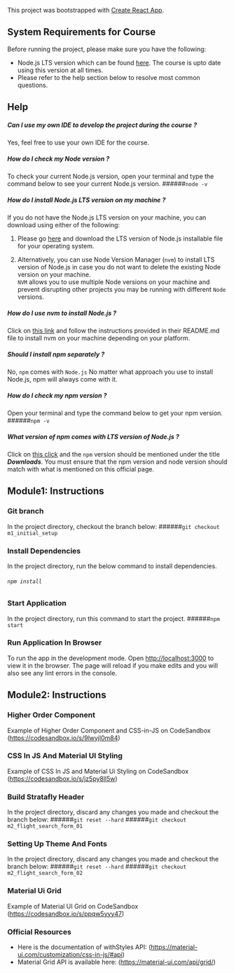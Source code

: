 This project was bootstrapped with [Create React App](https://github.com/facebook/create-react-app).

## System Requirements for Course
Before running the project, please make sure you have the following:

- Node.js LTS version which can be found [here](https://nodejs.org/en/download/). The course is upto date using this version at all times.
- Please refer to the help section below to resolve most common questions.

## Help

##### Can I use my own IDE to develop the project during the course ?
Yes, feel free to use your own IDE for the course.

##### How do I check my Node version ?
To check your current Node.js version, open your terminal and type the command below to see your current Node.js version.
######`node -v`

##### How do I install Node.js LTS version on my machine ?
If you do not have the Node.js LTS version on your machine, you can download using either of the following:
1. Please go [here](https://nodejs.org/en/download/) and download the LTS version of Node.js installable file for your operating system.

2. Alternatively, you can use Node Version Manager (`nvm`) to install LTS version of Node.js in case
 you do not want to delete the existing Node version on your machine.<br>
 `NVM` allows you to use multiple Node versions on your machine and prevent disrupting other 
 projects you may be running with different `Node` versions.<br>
 
##### How do I use nvm to install Node.js ?
Click on [this link](https://github.com/nvm-sh/nvm) and follow the instructions provided in their README.md file 
to install nvm on your machine depending on your platform.

##### Should I install npm separately ?
No, `npm` comes with `Node.js` 
No matter what approach you use to install Node.js, npm will always come with it.

##### How do I check my npm version ?
Open your terminal and type the command below to get your npm version.
######`npm -v`


##### What version of npm comes with LTS version of Node.js ?
Click on [this click](https://nodejs.org/en/download/) and the `npm` version should be mentioned under the title _**Downloads**_. 
You must ensure that the npm version and node version should match with what is mentioned on this official page.


## Module1: Instructions

### Git branch
In the project directory, checkout the branch below:
######`git checkout m1_initial_setup`

### Install Dependencies
In the project directory, run the below command to install dependencies.
###### `npm install`


### Start Application
In the project directory, run this command to start the project.
######`npm start`


### Run Application In Browser
To run the app in the development mode.
Open [http://localhost:3000](http://localhost:3000) to view it in the browser.
The page will reload if you make edits and you will also see any lint errors in the console.


## Module2: Instructions

### Higher Order Component
Example of Higher Order Component and CSS-in-JS on CodeSandbox (https://codesandbox.io/s/9lwyjl0m84)

### CSS In JS And Material UI Styling
Example of CSS In JS and Material Ui Styling on CodeSandbox (https://codesandbox.io/s/jz5py8ll5w)

### Build Stratafly Header
In the project directory, discard any changes you made and checkout the branch below:
######`git reset --hard`
######`git checkout m2_flight_search_form_01`

### Setting Up Theme And Fonts
In the project directory, discard any changes you made and checkout the branch below:
######`git reset --hard`
######`git checkout m2_flight_search_form_02`

### Material Ui Grid
Example of Material UI Grid on CodeSandbox (https://codesandbox.io/s/ppqw5yyy47) 

### Official Resources   
- Here is the documentation of withStyles API: (https://material-ui.com/customization/css-in-js/#api)
- Material Grid API is available here: (https://material-ui.com/api/grid/)


